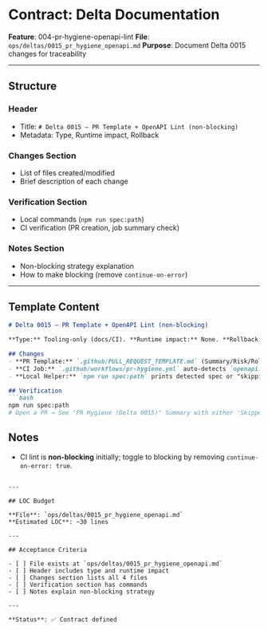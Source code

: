 # Contract: Delta Documentation

**Feature**: 004-pr-hygiene-openapi-lint
**File**: `ops/deltas/0015_pr_hygiene_openapi.md`
**Purpose**: Document Delta 0015 changes for traceability

---

## Structure

### Header
- Title: `# Delta 0015 — PR Template + OpenAPI Lint (non-blocking)`
- Metadata: Type, Runtime impact, Rollback

### Changes Section
- List of files created/modified
- Brief description of each change

### Verification Section
- Local commands (`npm run spec:path`)
- CI verification (PR creation, job summary check)

### Notes Section
- Non-blocking strategy explanation
- How to make blocking (remove `continue-on-error`)

---

## Template Content

```markdown
# Delta 0015 — PR Template + OpenAPI Lint (non-blocking)

**Type:** Tooling-only (docs/CI). **Runtime impact:** None. **Rollback:** single revert.

## Changes
- **PR Template:** `.github/PULL_REQUEST_TEMPLATE.md` (Summary/Risk/Rollback/Verification/LOC + security checklist).
- **CI Job:** `.github/workflows/pr-hygiene.yml` auto-detects `openapi.(yml|yaml)` and lints with Spectral via `npx`.
- **Local Helper:** `npm run spec:path` prints detected spec or "skipping".

## Verification
```bash
npm run spec:path
# Open a PR → See "PR Hygiene (Delta 0015)" Summary with either 'Skipped' or lint results (JSON excerpt).
```

## Notes
* CI lint is **non-blocking** initially; toggle to blocking by removing `continue-on-error: true`.
```

---

## LOC Budget

**File**: `ops/deltas/0015_pr_hygiene_openapi.md`
**Estimated LOC**: ~30 lines

---

## Acceptance Criteria

- [ ] File exists at `ops/deltas/0015_pr_hygiene_openapi.md`
- [ ] Header includes type and runtime impact
- [ ] Changes section lists all 4 files
- [ ] Verification section has commands
- [ ] Notes explain non-blocking strategy

---

**Status**: ✅ Contract defined
